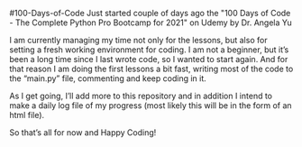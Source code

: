 #100-Days-of-Code
Just started couple of days ago the "100 Days of Code - The Complete Python Pro Bootcamp for 2021" on Udemy by Dr. Angela Yu

I am currently managing my time not only for the lessons, but also for setting a fresh working environment for coding. I am not a beginner, but it’s been a long time since I last wrote code, so I wanted to start again. And for that reason I am doing the first lessons a bit fast, writing most of the code to the “main.py” file, commenting and keep coding in it.

As I get going, I’ll add more to this repository and in addition I intend to make a daily log file of my progress (most likely this will be in the form of an html file).

So that’s all for now and Happy Coding!
